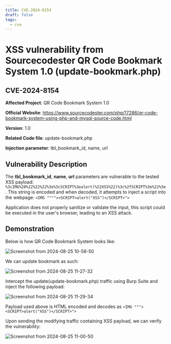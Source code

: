 ```yaml
---
title: CVE-2024-8154
draft: false
tags:
  - cve
---
```


# XSS vulnerability from Sourcecodester QR Code Bookmark System 1.0 (update-bookmark.php)
## CVE-2024-8154

**Affected Project**: QR Code Bookmark System 1.0

**Official Website**: https://www.sourcecodester.com/php/17286/qr-code-bookmark-system-using-php-and-mysql-source-code.html

**Version**: 1.0

**Related Code file**: update-bookmark.php

**Injection parameter**: tbl_bookmark_id, name, url

## Vulnerability Description

The **tbl_bookmark_id**, **name**, **url** parameters are vulnerable to the tested XSS payload: `%3cIMG%20%22%22%22%3e%3cSCRIPT%3ealert(%22XSS%22)%3c%2fSCRIPT%3e%22%3e`. This string is encoded and when decoded, it attempts to inject a script into the webpage:
`<IMG """"><SCRIPT>alert("XSS")</SCRIPT>">`

Application does not properly sanitize or validate the input, this script could be executed in the user's browser, leading to an XSS attack.

## Demonstration
Below is how QR Code Bookmark System looks like:

![Screenshot from 2024-08-25 10-58-50](https://github.com/user-attachments/assets/ea1d467c-872b-434d-9039-2d4638a861d5)

We can update bookmark as such:

![Screenshot from 2024-08-25 11-27-32](https://github.com/user-attachments/assets/b577edf3-6196-4191-841f-e61ff49ef633)

Intercept the update(update-bookmark.php) traffic using Burp Suite and inject the following payload:

![Screenshot from 2024-08-25 11-29-34](https://github.com/user-attachments/assets/ec0bef13-67cf-4aa1-83bb-d22e4c2f40f5)

Payload used above is HTML encoded and decodes as `<IMG """><SCRIPT>alert("XSS")</SCRIPT>">`

Upon sending the modifying traffic containing XSS payload, we can verify the vulnerability:

![Screenshot from 2024-08-25 11-00-50](https://github.com/user-attachments/assets/28168943-a37b-473f-bdc5-26c78ede3034)
